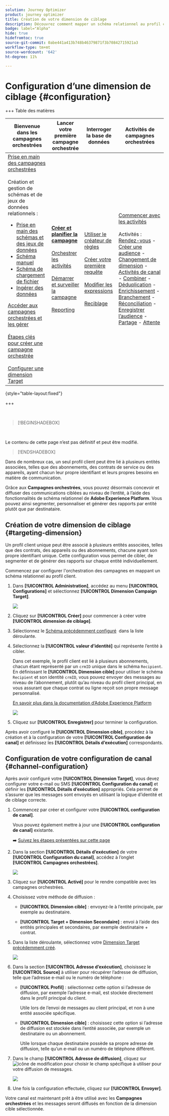 ```yaml
---
solution: Journey Optimizer
product: journey optimizer
title: Création de votre dimension de ciblage
description: Découvrez comment mapper un schéma relationnel au profil client
badge: label="Alpha"
hide: true
hidefromtoc: true
source-git-commit: 0abe441a413b748b46379871f3b70842715921a3
workflow-type: tm+mt
source-wordcount: '642'
ht-degree: 11%

---
```



# Configuration d’une dimension de ciblage {#configuration}

+++ Table des matières

| Bienvenue dans les campagnes orchestrées | Lancer votre première campagne orchestrée | Interroger la base de données | Activités de campagnes orchestrées |
|---|---|---|---|
| [Prise en main des campagnes orchestrées](gs-orchestrated-campaigns.md)<br/><br/>Création et gestion de schémas et de jeux de données relationnels :</br> <ul><li>[Prise en main des schémas et des jeux de données](gs-schemas.md)</li><li>[Schéma manuel](manual-schema.md)</li><li>[Schéma de chargement de fichier](file-upload-schema.md)</li><li>[ Ingérer des données ](ingest-data.md)</li></ul>[Accéder aux campagnes orchestrées et les gérer](access-manage-orchestrated-campaigns.md)<br/><br/>[Étapes clés pour créer une campagne orchestrée](gs-campaign-creation.md)<br/><br/>[Configurer une dimension Target](target-dimension.md) | <b>[Créer et planifier la campagne](create-orchestrated-campaign.md)</b><br/><br/>[Orchestrer les activités](orchestrate-activities.md)<br/><br/>[Démarrer et surveiller la campagne](start-monitor-campaigns.md)<br/><br/>[Reporting](reporting-campaigns.md) | [Utiliser le créateur de règles](orchestrated-rule-builder.md)<br/><br/>[Créer votre première requête](build-query.md)<br/><br/>[Modifier les expressions](edit-expressions.md)<br/><br/>[Reciblage](retarget.md) | [Commencer avec les activités](activities/about-activities.md)<br/><br/>Activités :<br/>[Rendez-vous](activities/and-join.md) - [Créer une audience](activities/build-audience.md) - [Changement de dimension](activities/change-dimension.md) - [Activités de canal](activities/channels.md) - [Combiner](activities/combine.md) - [Déduplication](activities/deduplication.md) - [Enrichissement](activities/enrichment.md) - [Branchement](activities/fork.md) - [Réconciliation](activities/reconciliation.md) - [Enregistrer l’audience](activities/save-audience.md) - [Partage](activities/split.md) - [Attente](activities/wait.md) |

{style="table-layout:fixed"}

+++


<br/>

>[!BEGINSHADEBOX]

</br>

Le contenu de cette page n’est pas définitif et peut être modifié.

>[!ENDSHADEBOX]

Dans de nombreux cas, un seul profil client peut être lié à plusieurs entités associées, telles que des abonnements, des contrats de service ou des appareils, ayant chacun leur propre identifiant et leurs propres besoins en matière de communication.

Grâce aux **Campagnes orchestrées**, vous pouvez désormais concevoir et diffuser des communications ciblées au niveau de l’entité, à l’aide des fonctionnalités de schéma relationnel de **Adobe Experience Platform**. Vous pouvez ainsi segmenter, personnaliser et générer des rapports par entité plutôt que par destinataire.

## Création de votre dimension de ciblage {#targeting-dimension}

Un profil client unique peut être associé à plusieurs entités associées, telles que des contrats, des appareils ou des abonnements, chacune ayant son propre identifiant unique. Cette configuration vous permet de cibler, de segmenter et de générer des rapports sur chaque entité individuellement.

Commencez par configurer l&#39;orchestration des campagnes en mappant un schéma relationnel au profil client.

1. Dans **[!UICONTROL Administration]**, accédez au menu **[!UICONTROL Configurations]** et sélectionnez **[!UICONTROL Dimension Campaign Target]**.

   ![](assets/target-dimension-1.png)

1. Cliquez sur **[!UICONTROL Créer]** pour commencer à créer votre **[!UICONTROL dimension de ciblage]**.

1. Sélectionnez le [Schéma précédemment configuré](gs-schemas.md) &#x200B; dans la liste déroulante.

1. Sélectionnez la **[!UICONTROL valeur d’identité]** qui représente l’entité à cibler.

   Dans cet exemple, le profil client est lié à plusieurs abonnements, chacun étant représenté par un `crmID` unique dans le schéma `Recipient`. En définissant le **[!UICONTROL Dimension cible]** pour utiliser le schéma `Recipient` et son identité `crmID`, vous pouvez envoyer des messages au niveau de l’abonnement, plutôt qu’au niveau du profil client principal, en vous assurant que chaque contrat ou ligne reçoit son propre message personnalisé.

   [En savoir plus dans la documentation d’Adobe Experience Platform](https://experienceleague.adobe.com/fr/docs/experience-platform/xdm/schema/composition#identity)

   ![](assets/target-dimension-2.png)

1. Cliquez sur **[!UICONTROL Enregistrer]** pour terminer la configuration.

Après avoir configuré le **[!UICONTROL Dimension cible]**, procédez à la création et à la configuration de votre **[!UICONTROL Configuration de canal]** et définissez les **[!UICONTROL Détails d’exécution]** correspondants.

## Configuration de votre configuration de canal {#channel-configuration}

Après avoir configuré votre **[!UICONTROL Dimension Target]**, vous devez configurer votre e-mail ou SMS **[!UICONTROL Configuration du canal]** et définir les **[!UICONTROL Détails d’exécution]** appropriés. Cela permet de s’assurer que les messages sont envoyés en utilisant la logique d’identité et de ciblage correcte.

1. Commencez par créer et configurer votre **[!UICONTROL configuration de canal]**.

   Vous pouvez également mettre à jour une **[!UICONTROL configuration de canal]** existante.

   ➡️ [Suivez les étapes présentées sur cette page](../email/surface-personalization.md)

1. Dans la section **[!UICONTROL Détails d’exécution]** de votre **[!UICONTROL Configuration du canal]**, accédez à l’onglet **[!UICONTROL Campagnes orchestrées]**.

   ![](assets/target-dimension-3.png)

1. Cliquez sur **[!UICONTROL Activé]** pour le rendre compatible avec les campagnes orchestrées.

1. Choisissez votre méthode de diffusion :

   * **[!UICONTROL Dimension cible]** : envoyez-le à l’entité principale, par exemple au destinataire.

   * **[!UICONTROL Target + Dimension Secondaire]** : envoi à l’aide des entités principales et secondaires, par exemple destinataire + contrat.

1. Dans la liste déroulante, sélectionnez votre [Dimension Target précédemment créé](#targeting-dimension).

   ![](assets/target-dimension-4.png)

1. Dans la section **[!UICONTROL Adresse d’exécution]**, choisissez le **[!UICONTROL Source]** à utiliser pour récupérer l’adresse de diffusion, telle que l’adresse e-mail ou le numéro de téléphone :

   * **[!UICONTROL Profil]** : sélectionnez cette option si l’adresse de diffusion, par exemple l’adresse e-mail, est stockée directement dans le profil principal du client.

     Utile lors de l’envoi de messages au client principal, et non à une entité associée spécifique.

   * **[!UICONTROL Dimension cible]** : choisissez cette option si l’adresse de diffusion est stockée dans l’entité associée, par exemple un destinataire ou un abonnement.

     Utile lorsque chaque destinataire possède sa propre adresse de diffusion, telle qu’un e-mail ou un numéro de téléphone différent.

1. Dans le champ **[!UICONTROL Adresse de diffusion]**, cliquez sur ![icône de modification](assets/do-not-localize/edit.svg) pour choisir le champ spécifique à utiliser pour votre diffusion de messages.

   ![](assets/target-dimension-4.png)

1. Une fois la configuration effectuée, cliquez sur **[!UICONTROL Envoyer]**.

Votre canal est maintenant prêt à être utilisé avec les **Campagnes orchestrées** et les messages seront diffusés en fonction de la dimension cible sélectionnée.
